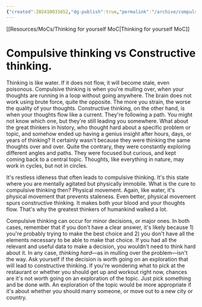 ```yaml
---
{"created":202410031652,"dg-publish":true,"permalink":"/archive/compulsive-thinking-vs-constructive-thinking/","dgPassFrontmatter":true,"updated":"2024-12-21T15:51:04.041+01:00"}
---
```


[[Resources/MoCs/Thinking for yourself MoC\|Thinking for yourself MoC]]
# Compulsive thinking vs Constructive thinking.

Thinking is like water. If it does not flow, it will become stale, even poisonous. 
Compulsive thinking is when you're mulling over, when your thoughts are running in a loop without going anywhere. The brain does not work using brute force, quite the opposite. The more you strain, the worse the quality of your thoughts.
Constructive thinking, on the other hand, is when your thoughts flow like a current. They're following a path. You might not know which one, but they're still leading you somewhere. 
What about the great thinkers in history, who thought hard about a specific problem or topic, and somehow ended up having a genius insight after hours, days, or years of thinking? It certainly wasn't because they were thinking the same thoughts over and over. Quite the contrary, they were constantly exploring different angles and paths. They were focused but curious, and kept coming back to a central topic. Thoughts, like everything in nature, may work in cycles, but not in circles.

It's restless idleness that often leads to compulsive thinking. It's this state where you are mentally agitated but physically immobile. What is the cure to compulsive thinking then? Physical movement. Again, like water, it's physical movement that prevents staleness. Even better, physical movement spurs constructive thinking. It makes both your blood and your thoughts flow. That's why the greatest thinkers of humankind walked a lot.

Compulsive thinking can occur for minor decisions, or major ones. In both cases, remember that if you don't have a clear answer, it's likely because 1) you're probably trying to make the best choice and 2) you don't have all the elements necessary to be able to make that choice. If you had all the relevant and useful data to make a decision, you wouldn't need to think hard about it. In any case, *thinking hard*—as in mulling over the problem—isn't the way. Ask yourself if the decision is worth going on an exploration that will lead to constructive thinking. If you're wondering what to pick at the restaurant or whether you should get up and workout right now, chances are it's not worth going on an exploration of the topic. Just pick something and be done with. An exploration of the topic would be more appropriate if it's about whether you should marry someone, or move out to a new city or country.